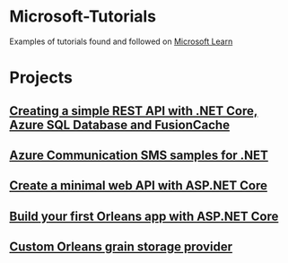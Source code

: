 # Microsoft-Tutorials
Examples of tutorials found and followed on [Microsoft Learn](https://learn.microsoft.com/)

# Projects
## [Creating a simple REST API with .NET Core, Azure SQL Database and FusionCache](https://learn.microsoft.com/en-us/samples/azure-samples/azure-sql-db-fusioncache/creating-a-simple-rest-api-with-net-core-azure-sql-database-and-fusioncache/?tab=tab-created&ns-enrollment-type=Collection&ns-enrollment-id=kkejt58wpq5628)
## [Azure Communication SMS samples for .NET](https://learn.microsoft.com/en-us/samples/azure/azure-sdk-for-net/azure-communication-sms-sdk-samples/?tab=tab-created&ns-enrollment-type=Collection&ns-enrollment-id=kkejt58wpq5628)
## [Create a minimal web API with ASP.NET Core](Create%20a%20minimal%20Orleans%20application/README.md)
## [Build your first Orleans app with ASP.NET Core](Build%20your%20first%20Orleans%20app%20with%20ASPNET%20Core/README.md)
## [Custom Orleans grain storage provider](Custom%20grain%20storage/README.md)